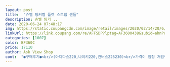 ```yaml
---
layout: post 
title:  "슈벨 팅커벨 플랫 스트랩 샌들" 
description: 슈벨 팅커 ..
date: 2020-06-24 07:48:17 
img: https://static.coupangcdn.com/image/retail/images/2020/02/14/20/6/d4882ca5-b663-4c52-a1ad-b672dedfe73b.jpg 
linkUrl: https://link.coupang.com/re/AFFSDP?lptag=AF3600438&subid=ahnPublicAsk&pageKey=1274880723&itemId=2280716926&vendorItemId=70277846276&traceid=V0-113-0f4152a725c550ca 
categories: [1007] 
color: BF360C 
price: 17110 
author: Ask View Shop 
cont:  "●구매후기●<br/>(아디다스220,나이키220,컨버스225230)<br/>가격이 엄청 저렴한데도 싼티1도 안나네요ㅠㅠㅠㅠㅠㅠ❣<br/>가볍구 편하구  예뻐요<br/>개꿀ㅠㅠㅠㅠㅠㅠ<br/>고무줄있어서 끈 흐르지도 않고 발 바닥 개 편합니다 진짜<br/>너무 맘에 듭니다^^<br/>너무 좋아요 싸고 품질이 좋아요! 가볍고 착용감도 괜찮아요.<br/> 옆에 잡아주는 끈이 약간 여유로운 편이라 정사이즈로 주문하는게 좋을거같아요.<br/> 발등 감싸는 부분의 가죽이 좀 늘어나는 재질이라서 여유롭게 주문하면 낭패일듯해요.<br/> 인터넷으로 편하게 주문하고 제품도 맘에드니 샌들사러 여기저기 안돌아다녀도 돼서 넘 좋네요 ㅜㅜ 물건 사러다니는것도 은근 고된일 아닌가요? ㅋ<br/>딱 맞아욤<br/>발볼 넓으신분들은 구두사이즈에 맞게 사시면 좋을듯합니다!<br/>발볼이 넓어서 크게시켜봤어용<br/>볼이 넓어서 한치수크게 시키니<br/>신발창,신발끈,신발바닥이 동일한 색상이라 더 좋아여<br/>운동화는 220230 신는데<br/>츄리닝입고있어서 안어울리지만 신발만 봐쥬시길,,,<br/>크게시키길잘한듯!!!딱 잘맞네용<br/>핑큰데 촌스럽지않은 베이지톤이네요<br/>" 
---
```

